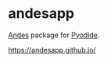# andesapp

[Andes](https://github.com/cuihantao/andes) package for [Pyodide](https://github.com/pyodide/pyodide).

https://andesapp.github.io/
